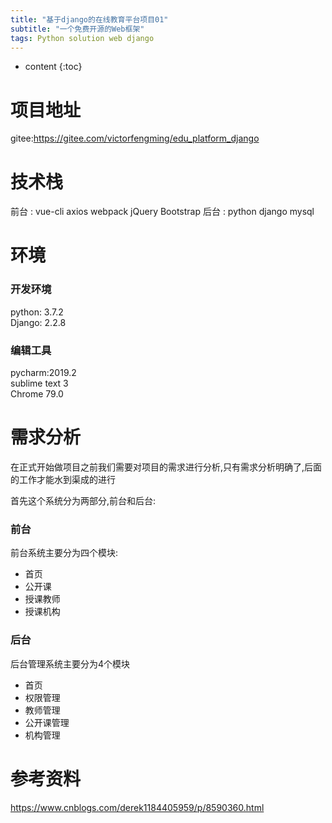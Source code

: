 ```yaml
---
title: "基于django的在线教育平台项目01"
subtitle: "一个免费开源的Web框架"
tags: Python solution web django
---
```




* content
{:toc}



# 项目地址
gitee:https://gitee.com/victorfengming/edu_platform_django




# 技术栈
前台 : vue-cli axios webpack jQuery Bootstrap
后台 : python django mysql
# 环境
### 开发环境
python:  3.7.2  
Django: 2.2.8
### 编辑工具
pycharm:2019.2  
sublime text 3  
Chrome  79.0  



# 需求分析

在正式开始做项目之前我们需要对项目的需求进行分析,只有需求分析明确了,后面的工作才能水到渠成的进行

首先这个系统分为两部分,前台和后台:
### 前台
前台系统主要分为四个模块:
- 首页
- 公开课
- 授课教师
- 授课机构
### 后台
后台管理系统主要分为4个模块
- 首页
- 权限管理
- 教师管理
- 公开课管理
- 机构管理
 



# 参考资料

https://www.cnblogs.com/derek1184405959/p/8590360.html